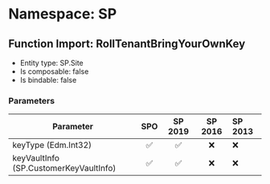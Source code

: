# Namespace: SP

## Function Import: RollTenantBringYourOwnKey

- Entity type: SP.Site
- Is composable: false
- Is bindable: false

### Parameters

Parameter | SPO | SP 2019 | SP 2016 | SP 2013
----------|:---:|:-------:|:-------:|:-------
keyType (Edm.Int32) | ✅ | ✅ | ❌ | ❌
keyVaultInfo (SP.CustomerKeyVaultInfo) | ✅ | ✅ | ❌ | ❌
